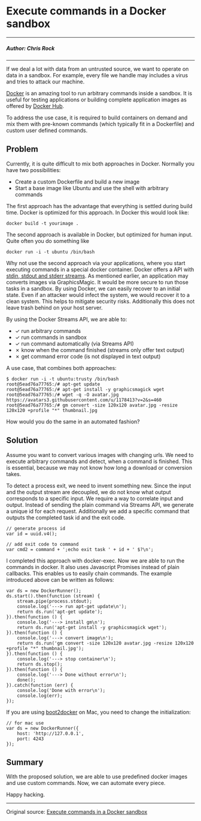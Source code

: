 # Execute commands in a Docker sandbox

---

##### Author: Chris Rock

---

If we deal a lot with data from an untrusted source, we want to operate on data in a sandbox. For example, every file we handle may includes a virus and tries to attack our machine.

[Docker](http://docker.io/) is an amazing tool to run arbitrary commands inside a sandbox. It is useful for testing applications or building complete application images as offered by [Docker Hub](https://registry.hub.docker.com/).

To address the use case, it is required to build containers on demand and mix them with pre-known commands (which typically fit in a Dockerfile) and custom user defined commands.

## Problem

Currently, it is quite difficult to mix both approaches in Docker. Normally you have two possibilities:

- Create a custom Dockerfile and build a new image
- Start a base image like Ubuntu and use the shell with arbitrary commands

The first approach has the advantage that everything is settled during build time. Docker is optimized for this approach. In Docker this would look like:

```
docker build -t yourimage .
```

The second approach is available in Docker, but optimized for human input. Quite often you do something like

```
docker run -i -t ubuntu /bin/bash
```

Why not use the second approach via your applications, where you start executing commands in a special docker container. Docker offers a API with [stdin, stdout and stderr streams](https://docs.docker.com/reference/api/docker_remote_api_v1.9/#attach-to-a-container). As mentioned earlier, an application may converts images via GraphicsMagic. It would be more secure to run those tasks in a sandbox. By using Docker, we can easily recover to an initial state. Even if an attacker would infect the system, we would recover it to a clean system. This helps to mitigate security risks. Additionally this does not leave trash behind on your host server.

By using the Docker Streams API, we are able to:

- ✓ run arbitrary commands
- ✓ run commands in sandbox
- ✓ run command automatically (via Streams API)
- ✗ know when the command finished (streams only offer text output)
- ✗ get command error code (is not displayed in text output)

A use case, that combines both approaches:

```
$ docker run -i -t ubuntu:trusty /bin/bash
root@5ead76a77765:/# apt-get update
root@5ead76a77765:/# apt-get install -y graphicsmagick wget
root@5ead76a77765:/# wget -q -O avatar.jpg https://avatars3.githubusercontent.com/u/1178413?v=2&s=460
root@5ead76a77765:/# gm convert -size 120x120 avatar.jpg -resize 120x120 +profile "*" thumbnail.jpg
```

How would you do the same in an automated fashion?

## Solution

Assume you want to convert various images with changing urls. We need to execute arbitrary commands and detect, when a command is finished. This is essential, because we may not know how long a download or conversion takes.

To detect a process exit, we need to invent something new. Since the input and the output stream are decoupled, we do not know what output corresponds to a specific input. We require a way to correlate input and output. Instead of sending the plain command via Streams API, we generate a unique id for each request. Additionally we add a specific command that outputs the completed task id and the exit code.

```
// generate process id
var id = uuid.v4();

// add exit code to command
var cmd2 = command + ';echo exit task ' + id + ' $?\n';
```

I completed this approach with docker-exec. Now we are able to run the commands in docker. It also uses Javascript Promises instead of plain callbacks. This enables us to easily chain commands. The example introduced above can be written as follows:

```
var ds = new DockerRunner();
ds.start().then(function (stream) {
    stream.pipe(process.stdout);
    console.log('---> run apt-get update\n');
    return ds.run('apt-get update');
}).then(function () {
    console.log('---> install gm\n');
    return ds.run('apt-get install -y graphicsmagick wget');
}).then(function () {
    console.log('---> convert image\n');
    return ds.run('gm convert -size 120x120 avatar.jpg -resize 120x120 +profile "*" thumbnail.jpg');
}).then(function () {
    console.log('---> stop container\n');
    return ds.stop();
}).then(function () {
    console.log('---> Done without error\n');
    done();
}).catch(function (err) {
    console.log('Done with error\n');
    console.log(err);
});
```

If you are using [boot2docker](https://github.com/boot2docker/boot2docker) on Mac, you need to change the initialization:

```
// for mac use
var ds = new DockerRunner({
    host: 'http://127.0.0.1',
    port: 4243
});
```

## Summary

With the proposed solution, we are able to use predefined docker images and use custom commands. Now, we can automate every piece.

Happy hacking. 

---

Original source: [Execute commands in a Docker sandbox](http://lollyrock.com/articles/execute-in-docker-sandbox/)